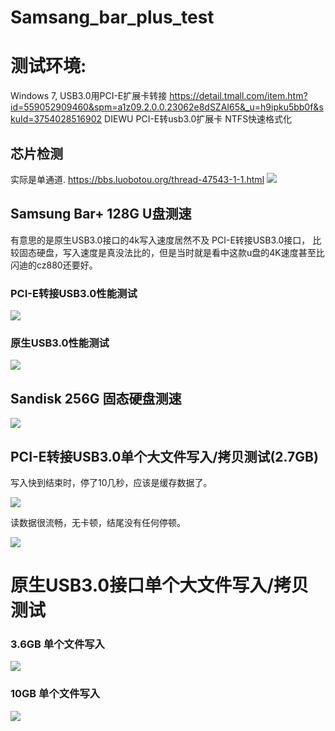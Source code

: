 # Samsang_bar_plus_test
# 测试环境: 

Windows 7, 
USB3.0用PCI-E扩展卡转接 https://detail.tmall.com/item.htm?id=559052909460&spm=a1z09.2.0.0.23062e8dSZAI65&_u=h9ipku5bb0f&skuId=3754028516902
DIEWU PCI-E转usb3.0扩展卡 
NTFS快速格式化

## 芯片检测
实际是单通道.
https://bbs.luobotou.org/thread-47543-1-1.html
<img src="Samsung-bar-plus-chip-genius.png" />

## Samsung Bar+ 128G U盘测速
有意思的是原生USB3.0接口的4k写入速度居然不及 PCI-E转接USB3.0接口，
比较固态硬盘，写入速度是真没法比的，但是当时就是看中这款u盘的4K速度甚至比闪迪的cz880还要好。

### PCI-E转接USB3.0性能测试
<img src="ASSSD-Samsung.png" />

### 原生USB3.0性能测试
<img src="ASSSD-Samsung-Native.png" />

## Sandisk 256G 固态硬盘测速
<img src="as-ssd-bench SanDisk SDSSDH32 2018.6.9 0-02-05.png" />

## PCI-E转接USB3.0单个大文件写入/拷贝测试(2.7GB)
写入快到结束时，停了10几秒，应该是缓存数据了。

<img src="Samsung-bar-plus-single-file.png" />

读数据很流畅，无卡顿，结尾没有任何停顿。

<img src="Samsung-bar-plus-single-file-copy.png" />

# 原生USB3.0接口单个大文件写入/拷贝测试

### 3.6GB 单个文件写入
<img src="Samsung-read-native.png" />

### 10GB 单个文件写入
<img src="Samsung-write-native.png" />
